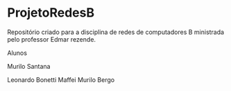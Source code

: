 # ProjetoRedesB

Repositório criado para a disciplina de redes de computadores B ministrada pelo professor Edmar rezende.

Alunos

Murilo Santana

Leonardo Bonetti Maffei
Murilo Bergo

